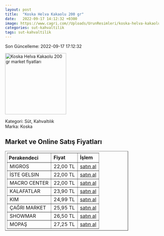 ```yaml
---
layout: post
title:  "Koska Helva Kakaolu 200 gr"
date:   2022-09-17 14:12:32 +0300
image: https://www.cagri.com//Uploads/UrunResimleri/koska-helva-kakaolu-200-gr-270c.jpg
categories: sut-kahvaltilik
tags: sut-kahvaltilik
---
```


Son Güncelleme: 2022-09-17 17:12:32

<img src="https://www.cagri.com//Uploads/UrunResimleri/koska-helva-kakaolu-200-gr-270c.jpg" width="200" alt="Koska Helva Kakaolu 200 gr market fiyatları" />

Kategori: Süt, Kahvaltılık
<br />
Marka: Koska

<h2>Market ve Online Satış Fiyatları</h2>

<table border="1" style="padding: 5px;width:80%;">
  <tr>
    <td style="padding: 5px;"><strong>Perakendeci</strong></td>
    <td><strong>Fiyat</strong></td>
    <td><strong>İşlem</strong></td>
  </tr>
  <tr>
              <td title="Migros">MIGROS</td>
              <td>22,00 TL</td>
              <td><a title="Migros" target="_blank" href="https://www.migros.com.tr/koska-kakaolu-helva-paket-200-g-p-6c085a">satın al</a></td>
            </tr><tr>
              <td title="İste Gelsin">İSTE GELSIN</td>
              <td>22,00 TL</td>
              <td><a title="İste Gelsin" target="_blank" href="https://www.istegelsin.com/urun/koska-kakaolu-helva-200-gr_KSK9-AD">satın al</a></td>
            </tr><tr>
              <td title="Macro Center">MACRO CENTER</td>
              <td>22,00 TL</td>
              <td><a title="Macro Center" target="_blank" href="https://www.macrocenter.com.tr/koska-kakaolu-helva-paket-200-g-p-6c085a">satın al</a></td>
            </tr><tr>
              <td title="Kalafatlar">KALAFATLAR</td>
              <td>23,90 TL</td>
              <td><a title="Kalafatlar" target="_blank" href="https://www.kalafatlar.com/urun/koska-kakaolu-helva-200-gr">satın al</a></td>
            </tr><tr>
              <td title="Kim">KIM</td>
              <td>24,99 TL</td>
              <td><a title="Kim" target="_blank" href="https://www.kimgeldi.com/koska-helva-200-gr-kakaolu">satın al</a></td>
            </tr><tr>
              <td title="Çağrı Market">ÇAĞRI MARKET</td>
              <td>25,95 TL</td>
              <td><a title="Çağrı Market" target="_blank" href="https://www.cagri.com/koska-helva-kakaolu-200-gr">satın al</a></td>
            </tr><tr>
              <td title="Showmar">SHOWMAR</td>
              <td>26,50 TL</td>
              <td><a title="Showmar" target="_blank" href="https://www.showmar.com.tr/urun/koska-helva-kakaolu-200gr">satın al</a></td>
            </tr><tr>
              <td title="Mopaş">MOPAŞ</td>
              <td>27,25 TL</td>
              <td><a title="Mopaş" target="_blank" href="https://www.mopas.com.tr/koska-helva-kakaolu-200-gr/p/93096">satın al</a></td>
            </tr>
</table>

